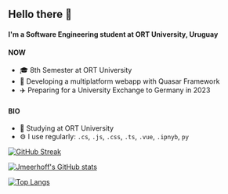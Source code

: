 ## Hello there 👋

#### I'm a Software Engineering student at ORT University, Uruguay

#### NOW

- 🎓 8th Semester at ORT University
- 📱 Developing a multiplatform webapp with Quasar Framework
- ✈️ Preparing for a University Exchange to Germany in 2023

#### BIO

- 🏫 Studying at ORT University
- ⚙️ I use regularly: `.cs`, `.js`, `.css`, `.ts`, `.vue`, `.ipnyb`, `py`


[![GitHub Streak](https://github-readme-streak-stats.herokuapp.com?user=Jmeerhoff&theme=vue-dark)](https://git.io/streak-stats)

[![Jmeerhoff's GitHub stats](https://github-readme-stats.vercel.app/api?username=jmeerhoff&count_private=true&show_icons=true&theme=vue-dark)](https://github.com/anuraghazra/github-readme-stats)

[![Top Langs](http://github-readme-stats-git-master-jmeerhoff.vercel.app/api/top-langs/?username=jmeerhoff&layout=compact&count_private=true&theme=vue-dark)](https://github.com/anuraghazra/github-readme-stats)

